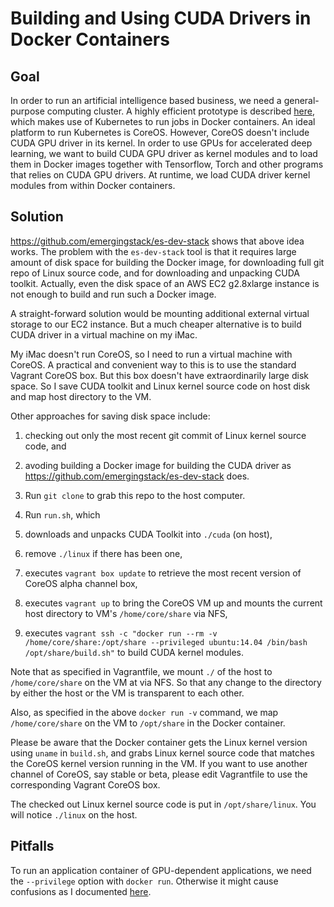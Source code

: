 # Building and Using CUDA Drivers in Docker Containers

## Goal

In order to run an artificial intelligence based business, we need a
general-purpose computing cluster.  A highly efficient prototype is
described [here](https://github.com/wangkuiyi/k8s-ml), which makes use
of Kubernetes to run jobs in Docker containers.  An ideal platform to
run Kubernetes is CoreOS.  However, CoreOS doesn't include CUDA GPU
driver in its kernel.  In order to use GPUs for accelerated deep
learning, we want to build CUDA GPU driver as kernel modules and to
load them in Docker images together with Tensorflow, Torch and other
programs that relies on CUDA GPU drivers.  At runtime, we load CUDA
driver kernel modules from within Docker containers.

## Solution

https://github.com/emergingstack/es-dev-stack shows that above idea
works.  The problem with the `es-dev-stack` tool is that it requires
large amount of disk space for building the Docker image, for
downloading full git repo of Linux source code, and for downloading
and unpacking CUDA toolkit.  Actually, even the disk space of an AWS
EC2 g2.8xlarge instance is not enough to build and run such a Docker
image.

A straight-forward solution would be mounting additional external
virtual storage to our EC2 instance.  But a much cheaper alternative
is to build CUDA driver in a virtual machine on my iMac.

My iMac doesn't run CoreOS, so I need to run a virtual machine with
CoreOS.  A practical and convenient way to this is to use the standard
Vagrant CoreOS box.  But this box doesn't have extraordinarily large
disk space.  So I save CUDA toolkit and Linux kernel source code on
host disk and map host directory to the VM.

Other approaches for saving disk space include:

1. checking out only the most recent git commit of Linux kernel source
   code, and
1. avoding building a Docker image for building the CUDA driver as
   https://github.com/emergingstack/es-dev-stack does.

1. Run `git clone` to grab this repo to the host computer.
1. Run `run.sh`, which
  1. downloads and unpacks CUDA Toolkit into `./cuda` (on host),
  1. remove `./linux` if there has been one,
  1. executes `vagrant box update` to retrieve the most recent version of CoreOS alpha channel box,
  1. executes `vagrant up` to bring the CoreOS VM up and mounts the current host directory to VM's `/home/core/share` via NFS,
  1. executes `vagrant ssh -c "docker run --rm -v /home/core/share:/opt/share --privileged ubuntu:14.04 /bin/bash /opt/share/build.sh"` to build CUDA kernel modules.

Note that as specified in Vagrantfile, we mount `./` of the host to
`/home/core/share` on the VM at via NFS.  So that any change to the
directory by either the host or the VM is transparent to each other.

Also, as specified in the above `docker run -v` command, we map
`/home/core/share` on the VM to `/opt/share` in the Docker container.

Please be aware that the Docker container gets the Linux kernel
version using `uname` in `build.sh`, and grabs Linux kernel source
code that matches the CoreOS kernel version running in the VM.  If you
want to use another channel of CoreOS, say stable or beta, please edit
Vagrantfile to use the corresponding Vagrant CoreOS box.

The checked out Linux kernel source code is put in `/opt/share/linux`.
You will notice `./linux` on the host.

## Pitfalls

To run an application container of GPU-dependent applications, we need
the `--privilege` option with `docker run`.  Otherwise it might cause
confusions as I documented
[here](https://github.com/emergingstack/es-dev-stack/issues/15).
